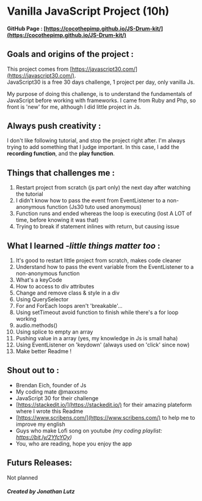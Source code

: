 
#  Vanilla JavaScript Project  (10h)  
####  GitHub  Page : [https://cocothepimp.github.io/JS-Drum-kit/](https://cocothepimp.github.io/JS-Drum-kit/)  
  
##  Goals and  origins  of the  project :  
This  project  comes from  [https://javascript30.com/](https://javascript30.com/).  
JavaScript30  is  a free 30  days  challenge, 1  project  per  day, only vanilla Js.  
  
My purpose of doing this challenge, is to understand the fundamentals of JavaScript before working with frameworks. I  came  from Ruby and  Php, so  front  is 'new' for me, although  I  did  little  project  in Js.  
  
##  Always push  creativity :  
I  don't like  following  tutorial, and  stop  the project right after. I'm always trying to add something that I judge important. In this  case,  I  add  the  **recording  function**, and the  **play  function**.  
  
  
##  Things  that  challenges  me :  
1) Restart project from  scratch  (js part only)  the next day after  watching  the  tutorial  
2) I didn't know how to  pass  the event  from  EventListener  to a non-anonymous  function  (Js30  tuto  used  anonymous)  
3) Function runs and  ended  whereas  the loop  is  executing  (lost A LOT of  time, before  knowing  it  was  that)  
4) Trying  to  break  if  statement  inlines  with  return, but causing  issue  
  
##  What I  learned  *-little  things matter  too* :  
1) It's  good  to restart little project from  scratch,  makes  code  cleaner  
2) Understand how to  pass  the event variable from the  EventListener  to a non-anonymous  function  
3) What's  a  keyCode  
4) How to access to div attributes  
5) Change and  remove  class  &  style  in a div  
6) Using  QuerySelector  
7) For and  ForEach loops  aren't 'breakable'...  
8) Using  setTimeout  avoid  function to  finish  while there's  a for  loop  working  
9) audio.methods()  
10) Using splice to  empty  an  array  
11) Pushing  value in  a  array  (yes, my knowledge in Js is small haha)  
12) Using  EventListener  on 'keydown'  (always used on 'click' since now)  
13) Make  better  Readme !  
  
  
##  Shout out  to :  
- Brendan  Eich,  founder  of Js  
- My coding mate @maxxsmo  
- JavaScript 30 for their  challenge  
- [https://stackedit.io/](https://stackedit.io/)  for their amazing plateform where I wrote this Readme  
- [https://www.scribens.com/](https://www.scribens.com/) to help me to improve my english  
- Guys  who  make  Lofi  song on youtube *(my  coding playlist: https://bit.ly/2YfcYOy)*  
- You,  who are  reading,  hope  you  enjoy  the  app  
  
  
##  Futurs  Releases:  
  
Not planned  
  
#####  Created by Jonathan Lutz